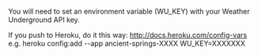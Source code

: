 You will need to set an environment variable (WU_KEY) with your Weather Underground API key.

If you push to Heroku, do it this way: http://docs.heroku.com/config-vars
e.g. heroku config:add --app ancient-springs-XXXX WU_KEY=XXXXXXX

